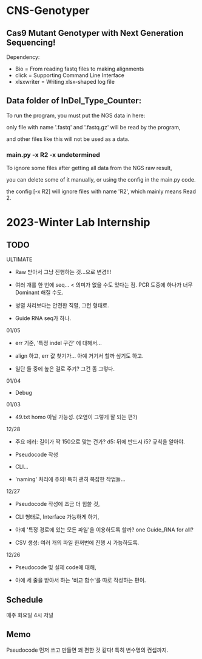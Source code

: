 # CNS-Genotyper

## Cas9 Mutant Genotyper with Next Generation Sequencing!

Dependency:

- Bio = From reading fastq files to making alignments
- click = Supporting Command Line Interface
- xlsxwriter = Writing xlsx-shaped log file

## Data folder of InDel_Type_Counter:

To run the program, you must put the NGS data in here:

only file with name '.fastq' and '.fastq.gz' will be read by the program,

and other files like this will not be used as a data.

### main.py -x R2 -x undetermined 

To ignore some files after getting all data from the NGS raw result,

you can delete some of it manually, or using the config in the main.py code.

the config [-x R2] will ignore files with name 'R2', which mainly means Read 2.

# 2023-Winter Lab Internship

## TODO

ULTIMATE

- Raw 받아서 그냥 진행하는 것...으로 변경!!!

- 여러 개를 한 번에 seq... < 의미가 없을 수도 있다는 점. PCR 도중에 하나가 너무 Dominant 해질 수도.

- 병렬 처리보다는 안전한 직렬, 그런 형태로.

- Guide RNA seq가 하나.

01/05

- err 기준, '특정 indel 구간' 에 대해서...

- align 하고, err 값 찾기가... 아예 거기서 할까 싶기도 하고.

- 일단 둘 중에 높은 걸로 주기? 그건 좀 그렇다.

01/04

- Debug

01/03

- 49.txt homo 아닐 가능성. (오염이 그렇게 잘 되는 편?)


12/28

- 주요 에러: 길이가 딱 150으로 맞는 건가? d5: 뒤에 반드시 i5? 규칙을 알아야.

- Pseudocode 작성

- CLI...

- 'naming' 처리에 주의! 특히 괜히 복잡한 작업들...

12/27

- Pseudocode 작성에 조금 더 힘쓸 것,

- CLI 형태로, Interface 가능하게 하기,

- 아예 '특정 경로에 있는 모든 파일'을 이용하도록 할까? one Guide_RNA for all?

- CSV 생성: 여러 개의 파일 한꺼번에 진행 시 가능하도록.

12/26

- Pseudocode 및 실제 code에 대해,

- 아예 세 줄을 받아서 하는 '비교 함수'를 따로 작성하는 편이.

## Schedule

매주 화요일 4시 저널

## Memo

Pseudocode 먼저 쓰고 만들면 꽤 편한 것 같다! 특히 변수명의 컨셉까지.
